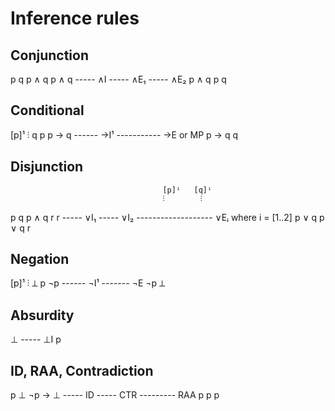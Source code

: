 # Inference rules




## Conjunction

p   q             p ∧ q        p ∧ q
----- ∧I          ----- ∧E₁    ----- ∧E₂
p ∧ q               p            q


## Conditional

 [p]¹
  ⫶
  q               p   p → q
------ →I¹       ----------- →E or MP
p → q                 q


## Disjunction

                                      [p]ⁱ   [q]ⁱ
                                      ⫶        ⫶
  p           q               p ∧ q   r       r
----- ∨I₁   ----- ∨I₂         ------------------- ∨Eᵢ where i = [1..2]
p ∨ q       p ∨ q                     r


## Negation

 [p]¹
  ⫶
  ⊥               p  ¬p
------ ¬I¹       ------- ¬E
 ¬p                 ⊥


## Absurdity

  ⊥
----- ⊥I
  p


## ID, RAA, Contradiction

  p            ⊥              ¬p -> ⊥
----- ID     ----- CTR       --------- RAA
  p            p                p

